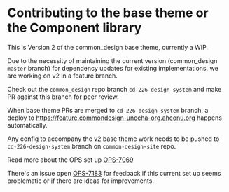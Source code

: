 # Contributing to the base theme or the Component library

This is Version 2 of the common_design base theme, currently a WIP.

Due to the necessity of maintaining the current version (common_design `master` branch) for dependency updates for 
existing implementations, we are working on v2 in a feature branch.

Check out the  `common_design` repo branch `cd-226-design-system` and make PR against this branch for peer review.

When base theme PRs are merged to `cd-226-design-system` branch, a deploy to https://feature.commondesign-unocha-org.ahconu.org 
happens automatically.

Any config to accompany the v2 base theme work needs to be pushed to `cd-226-design-system` branch on `common-design-site` 
repo. 

Read more about the OPS set up [OPS-7069](https://humanitarian.atlassian.net/browse/OPS-7069?focusedCommentId=118217)

There's an issue open [OPS-7183](https://humanitarian.atlassian.net/browse/OPS-7183) for feedback if this current set 
up seems problematic or if there are ideas for improvements.
